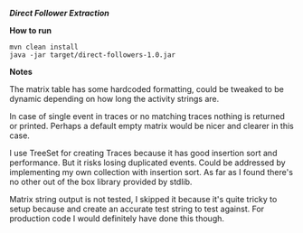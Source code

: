 ***Direct Follower Extraction***

**How to run**

    mvn clean install
    java -jar target/direct-followers-1.0.jar    

**Notes**

The matrix table has some hardcoded formatting, could be tweaked
to be dynamic depending on how long the activity strings are.

In case of single event in traces or no matching traces nothing is returned or printed. Perhaps a default empty matrix
would be nicer and clearer in this case.

I use TreeSet for creating Traces because it has good insertion sort and performance. But it risks losing duplicated events. Could
be addressed by implementing my own collection with insertion sort. As far as I found there's no other out of the box
library provided by stdlib.

Matrix string output is not tested, I skipped it because it's quite tricky to setup because and create an
accurate test string to test against. For production code I would definitely have done this though.